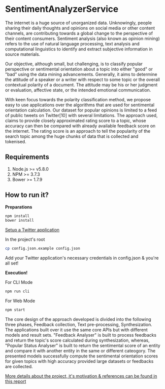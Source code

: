 # SentimentAnalyzerService
The internet is a huge source of unorganized data. Unknowingly, people sharing their daily thoughts and opinions on social media or other content channels, are contributing towards a global change to the perspective of their content consumers. Sentiment analysis (also known as opinion mining) refers to the use of natural language processing, text analysis and computational linguistics to identify and extract subjective information in source materials.

Our objective, although small, but challenging, is to classify popular perspective or sentimental orientation about a topic into either "good" or "bad" using the data mining advancements. Generally, it aims to determine the attitude of a speaker or a writer with respect to some topic or the overall contextual polarity of a document.
The attitude may be his or her judgment or evaluation, affective state, or the intended emotional communication.

With keen focus towards the polarity classification method, we propose easy to use applications over the algorithms that are used for sentimental orientation calculation. Our dataset for popular opinions is limited to a feed of public tweets on Twitter[10] with several limitations. The approach used, claims to provide closely approximated rating score to a topic, whose accuracy can then be compared with already available feedback score on the internet. The rating score is an approach to tell the popularity of the search topic among the huge chunks of data that is collected and tokenised.


## Requirements

1. Node.js >= v5.8.0
2. NPM >= 3.7.3
3. Bower >= 1.7.9

## How to run it?

**Preparations**
```bash
npm install
bower install
```
[Setup a Twitter application](https://apps.twitter.com/ "Twitter Application Dashboard")

In the project's root
```bash
cp config.json.example config.json
```
Add your Twitter application's necessary credentials in config.json & you're all set!

**Execution!**

For CLI Mode
```bash
npm run cli
```

For Web Mode
```bash
npm start
```

The core design of the approach developed is divided into the following three phases, Feedback collection, Text pre-processing, Synthesization. The applications built over it use the same core APIs but with different models and result sets. "Feedback Analyser" is built to process feedbacks and return the topic's score calculated during synthesization, whereas, "Popular Status Analyser" is built to return the sentimental score of an entity and compare it with another entity in the same or different cateogory. The presented models successfully compute the sentimental orientation scores for given topics with high accuracy provided large datasets or feedbacks are collected.

[More details about the project, it's motivation & references can be found in this report](https://drive.google.com/file/d/0B7RfjVQpwNDSWFQ4NC1LLTkzVzA/view?usp=sharing "An approach to calculate sentimental orientation of data")